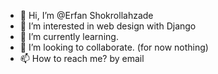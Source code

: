 - 👋 Hi, I’m @Erfan Shokrollahzade
- 👀 I’m interested in web design with Django
- 🌱 I’m currently learning.
- 💞️ I’m looking to collaborate. (for now nothing)
- 📫 How to reach me? by email

<!---
Erfan Shokrollahzade/Erfan Shokrollahzade is a ✨ special ✨ repository because its `README.md` (this file) appears on your GitHub profile.
You can click the Preview link to take a look at your changes.
--->
